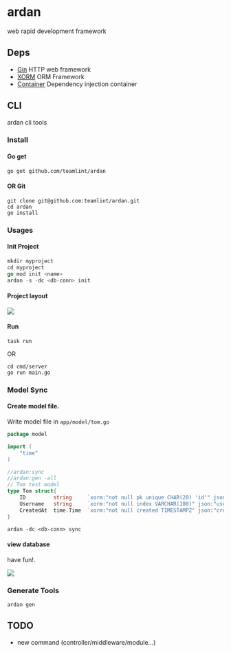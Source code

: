 # ardan
web rapid development framework 

## Deps
- [Gin](https://gin-gonic.com/) HTTP web framework
- [XORM](https://xorm.io/) ORM Framework 
- [Container](https://github.com/teamlint/container) Dependency injection container

## CLI
ardan cli tools

### Install

#### Go get

```shell
go get github.com/teamlint/ardan
```

#### OR Git

```shell
git clone git@github.com:teamlint/ardan.git
cd ardan
go install
```

### Usages

#### Init Project
```go
mkdir myproject
cd myproject
go mod init <name>
ardan -s -dc <db-conn> init  
```
#### Project layout

![](https://github.com/teamlint/ardan/blob/master/screenshots/layout.png?raw=true)

#### Run 

```shell
task run
```
OR
```shell
cd cmd/server
go run main.go
```

### Model Sync

#### Create model file.

Write model file in `app/model/tom.go`

```go
package model

import (
	"time"
)

//ardan:sync
//ardan:gen -all 
// Tom test model
type Tom struct{
	ID         string     `xorm:"not null pk unique CHAR(20) 'id'" json:"id"`
	Username   string     `xorm:"not null index VARCHAR(100)" json:"username"`
	CreatedAt  time.Time  `xorm:"not null created TIMESTAMPZ" json:"created_at"`
}
```
```shell
ardan -dc <db-conn> sync 
```

#### view database

have fun!.

![](https://github.com/teamlint/ardan/blob/master/screenshots/sync_db.png?raw=true)

### Generate Tools

```shell
ardan gen 
```

## TODO

- new command (controller/middleware/module...)

